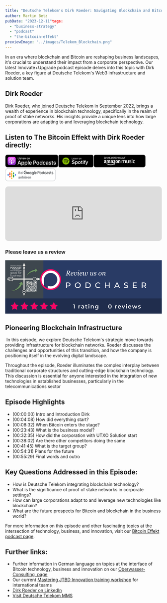 ```yaml
---
title: "Deutsche Telekom's Dirk Roeder: Navigating Blockchain and Bitcoin in the Corporate World"
author: Martin Betz
pubDate: "2023-12-11"tags:
  - "business-strategy"
  - "podcast"
  - "the-bitcoin-effekt"
previewImage: "../images/Telekom_Blockchain.png"
---
```


In an era where blockchain and Bitcoin are reshaping business landscapes, it's crucial to understand their impact from a corporate perspective. Our latest Innovate+Upgrade podcast episode delves into this topic with Dirk Roeder, a key figure at Deutsche Telekom's Web3 infrastructure and solution team.

## Dirk Roeder

Dirk Roeder, who joined Deutsche Telekom in September 2022, brings a wealth of experience in blockchain technology, specifically in the realm of proof of stake networks. His insights provide a unique lens into how large corporations are adapting to and leveraging blockchain technology.

## Listen to The Bitcoin Effekt with Dirk Roeder directly:

[![](../images/listen-on-apple-podcast.png)](https://https://podcasts.apple.com/us/podcast/e207-deutsche-telekom-goes-lightning-with-dirk-r%C3%B6der/id1718939630?i=1000636925173&itsct=podcast_box&itscg=30200&ls=1)[![](../images/listen-on-spotify.png)](https://open.spotify.com/episode/2uDl9T6gPppifpTrCLEbFF?si=a3c3adf4edc14bb3)[![](../images/ListenOn_AmazonMusic_button_Black_RGB_5X_DE-300x73.png)](https://music.amazon.de/podcasts/56f81b63-2dcd-438f-808c-f0e287d637a4/episodes/d88241d4-546c-4cc7-8d1e-fcc1a6e9d21e/the-bitcoin-effekt---your-business-podcast-e207---deutsche-telekom-goes-lightning-with-dirk-r%C3%B6der---how-to-orange-pill-an-enterprise)[![jobs to be done podcast](../images/DE_Google_Podcasts_Badge_8x-300x76.png)](https://podcasts.google.com/feed/aHR0cHM6Ly9hbmNob3IuZm0vcy9jNmExMzVhOC9wb2RjYXN0L3Jzcw/episode/ODk2ODllYzktYzZlZS00ZTU1LTk3YmMtYjEzOTRhZTAyYzJh?sa=X&ved=0CAgQuIEEahcKEwjQ0rHZ1_uCAxUAAAAAHQAAAAAQCg)

<iframe id="embedPlayer" style="width: 100%; max-width: 660px; overflow: hidden; border-radius: 10px; transform: translateZ(0px); animation: 2s 6 loading-indicator; background-color: #e4e4e4;" src="https://embed.podcasts.apple.com/us/podcast/e207-deutsche-telekom-goes-lightning-with-dirk-r%C3%B6der/id1718939630?i=1000636925173&amp;itsct=podcast_box_player&amp;itscg=30200&amp;ls=1&amp;theme=auto" height="175px" frameborder="0" sandbox="allow-forms allow-popups allow-same-origin allow-scripts allow-top-navigation-by-user-activation"></iframe>



### Please leave us a review


[![Podchaser - Innovate+Upgrade](../images/TCASP632678.png)](https://www.podchaser.com/podcasts/the-bitcoin-effekt-your-busine-4968955/reviews)

## Pioneering Blockchain Infrastructure

 In this episode, we explore Deutsche Telekom's strategic move towards providing infrastructure for blockchain networks. Roeder discusses the challenges and opportunities of this transition, and how the company is positioning itself in the evolving digital landscape.

Throughout the episode, Roeder illuminates the complex interplay between traditional corporate structures and cutting-edge blockchain technology. This discussion is essential for anyone interested in the integration of new technologies in established businesses, particularly in the telecommunications sector

## Episode Highlights

- (00:00:00) Intro and Introduction Dirk
- (00:04:08) How did everything start?
- (00:08:32) When Bitcoin enters the stage?
- (00:23:43) What is the business model?
- (00:32:35) How did the corporation with UTXO Solution start
- (00:38:02) Are there other competitors doing the same
- (00:41:45) What is the target group?
- (00:54:31) Plans for the future
- (00:55:29) Final words and outro

## Key Questions Addressed in this Episode:

- How is Deutsche Telekom integrating blockchain technology?
- What is the significance of proof of stake networks in corporate settings?
- How can large corporations adapt to and leverage new technologies like blockchain?
- What are the future prospects for Bitcoin and blockchain in the business world?

For more information on this episode and other fascinating topics at the intersection of technology, business, and innovation, visit our [Bitcoin Effekt podcast page](https://utxo.solutions/podcast/).

## Further links:

- Further information in German language on topics at the interface of Bitcoin technology, business and innovation on our [Oberwasser-Consulting  page](https://oberwasser-consulting.de/tag/bitcoin/)
- Our current [Mastering JTBD Innovation training workshop](https://utxo.solutions/services/mastering-jobs-to-be-done-online-workshop/) for international teams
- [Dirk Roeder on LinkedIn](https://www.linkedin.com/in/droeder72/)
- [Visit Deutsche Telekom MMS](https://www.telekom-mms.com/)
